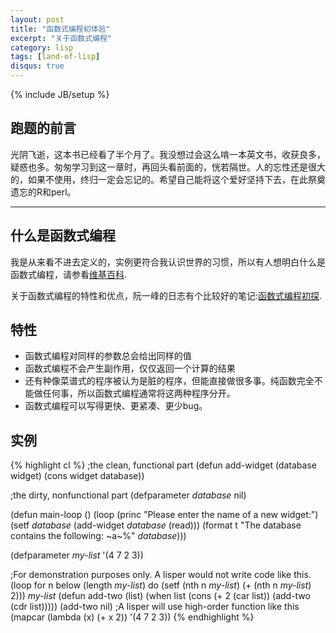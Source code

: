 ```yaml
---
layout: post
title: "函数式编程初体验"
excerpt: "关于函数式编程"
category: lisp
tags: [land-of-lisp]
disqus: true
---
```

{% include JB/setup %}

## 跑题的前言

光阴飞逝，这本书已经看了半个月了。我没想过会这么啃一本英文书，收获良多，疑惑也多。匆匆学习到这一章时，再回头看前面的，恍若隔世。人的忘性还是很大的，如果不使用，终归一定会忘记的。希望自己能将这个爱好坚持下去，在此祭奠遗忘的R和perl。

***

## 什么是函数式编程
我是从来看不进去定义的，实例更符合我认识世界的习惯，所以有人想明白什么是函数式编程，请参看[维基百科][1].

关于函数式编程的特性和优点，阮一峰的日志有个比较好的笔记:[函数式编程初探][2].

## 特性 

- 函数式编程对同样的参数总会给出同样的值
- 函数式编程不会产生副作用，仅仅返回一个计算的结果
- 还有种像菜谱式的程序被认为是脏的程序，但能直接做很多事。纯函数完全不能做任何事，所以函数式编程通常将这两种程序分开。
- 函数式编程可以写得更快、更紧凑、更少bug。

## 实例

{% highlight cl %}
;the clean, functional part
(defun add-widget (database widget)
  (cons widget database))

;the dirty, nonfunctional part
(defparameter *database* nil)

(defun main-loop ()
  (loop (princ "Please enter the name of a new widget:")
        (setf *database* (add-widget *database* (read)))
        (format t "The database contains the following: ~a~%" *database*)))

(defparameter *my-list* '(4 7 2 3))

;For demonstration purposes only. A lisper would not write code like this.
(loop for n below (length *my-list*)
      do (setf (nth n *my-list*) (+ (nth n *my-list*) 2)))
*my-list*
(defun add-two (list)
  (when list
    (cons (+ 2 (car list)) (add-two (cdr list)))))
(add-two nil)
;A lisper will use high-order function like this
(mapcar (lambda (x)
          (+ x 2))
        '(4 7 2 3))
{% endhighlight %}

[1]: http://zh.wikipedia.org/wiki/%E5%87%BD%E6%95%B8%E7%A8%8B%E5%BC%8F%E8%AA%9E%E8%A8%80
[2]: http://www.ruanyifeng.com/blog/2012/04/functional_programming.html
